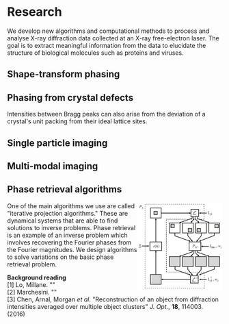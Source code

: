 # Research

We develop new algorithms and computational methods to process and analyse X-ray diffraction data collected at an X-ray free-electron laser. The goal is to extract meaningful information from the data to elucidate the structure of biological molecules such as proteins and viruses.

## Shape-transform phasing


## Phasing from crystal defects
Intensities between Bragg peaks can also arise from the deviation of a crystal's unit packing from their ideal lattice sites.



## Single particle imaging


## Multi-modal imaging



## Phase retrieval algorithms
<img align="right" src="figs/res_algo.png" width="200">

One of the main algorithms we use are called "iterative projection algorithms." These are dynamical systems that are able to find solutions to inverse problems. Phase retrieval is an example of an inverse problem which involves recovering the Fourier phases from the Fourier magnitudes. We design algorithms to solve variations on the basic phase retrieval problem.


**Background reading**
<br>
[1] Lo, Millane. ""
<br>
[2] Marchesini. ""
<br>
[3] Chen, Arnal, Morgan _et al_. "Reconstruction of an object from diffraction intensities averaged over multiple object clusters" _J. Opt._, **18**, 114003. (2016)
